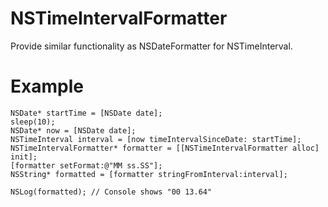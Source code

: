 # NSTimeIntervalFormatter

Provide similar functionality as NSDateFormatter for NSTimeInterval.

# Example

```
NSDate* startTime = [NSDate date];
sleep(10);
NSDate* now = [NSDate date];
NSTimeInterval interval = [now timeIntervalSinceDate: startTime];
NSTimeIntervalFormatter* formatter = [[NSTimeIntervalFormatter alloc] init];
[formatter setFormat:@"MM ss.SS"];
NSString* formatted = [formatter stringFromInterval:interval];

NSLog(formatted); // Console shows "00 13.64"
```
